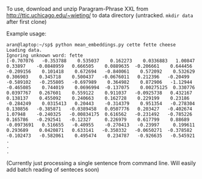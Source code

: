 To use, download and unzip Paragram-Phrase XXL from http://ttic.uchicago.edu/~wieting/ to data directory (untracked. `mkdir data` after first clone)

Example usage:
```
aran@laptop:~/sp$ python mean_embeddings.py cette fette cheese
Loading data.
Ignoring unknown word: fette
[-0.707076   -0.353788    0.535037    0.162273    0.0336883   1.00847
0.33897    -0.0848959   0.666505    0.0889635  -0.206661    0.644456
-0.209156    0.101418    0.672694   -0.840061    0.572092    0.532629
0.306903    0.345718    0.500437   -0.0676011   0.212396   -0.20499
-0.589102   -0.255805   -0.697989    0.364982    0.872906   -1.12944
-0.465085    0.744019    0.0696994  -0.137075    0.00275125  0.330776
0.0397767   0.267601    0.559122    0.911037   -0.0925738   0.432167
0.138137    0.455092    0.240663    0.162728    0.229199    0.23186
-0.284249    0.0315413   0.20443    -0.314379    0.951354   -0.278304
0.130856   -0.385871   -0.0389458   0.0507776   0.203427   -0.402674
1.07948    -0.240325   -0.00834175  0.616562   -0.231492   -0.785226
0.165786   -0.292541   -0.12327     0.226979    0.617799    0.88689
-0.0973691   0.516655   -0.40955    -0.270413   -0.23997     0.199611
0.293689    0.0420871   0.633141   -0.350332   -0.0650271  -0.378582
-0.102473   -0.582061    0.495474    0.234787   -0.926635   -0.545921
.
.
.
```

(Currently just processing a single sentence from command line. Will easily add batch reading of senteces soon)
